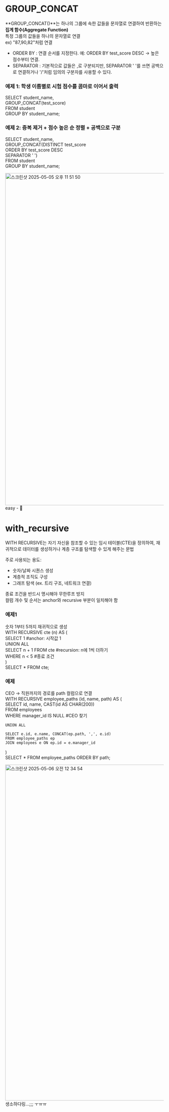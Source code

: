 # GROUP_CONCAT 

**GROUP_CONCAT()**는 하나의 그룹에 속한 값들을 문자열로 연결하여 반환하는 **집계 함수(Aggregate Function)**      
특정 그룹의 값들을 하나의 문자열로 연결      
ex) "87,90,82"처럼 연결

- ORDER BY : 연결 순서를 지정한다. 예: ORDER BY test_score DESC → 높은 점수부터 연결.
- SEPARATOR : 기본적으로 값들은 ,로 구분되지만, SEPARATOR ' '를 쓰면 공백으로 연결하거나 '/'처럼 임의의 구분자를 사용할 수 있다.


### 예제 1: 학생 이름별로 시험 점수를 콤마로 이어서 출력
SELECT student_name,       
       GROUP_CONCAT(test_score)       
FROM student         
GROUP BY student_name;       


### 예제 2: 중복 제거 + 점수 높은 순 정렬 + 공백으로 구분
SELECT student_name,       
       GROUP_CONCAT(DISTINCT test_score        
                    ORDER BY test_score DESC       
                    SEPARATOR ' ')        
FROM student            
GROUP BY student_name;       

<img width="1053" alt="스크린샷 2025-05-05 오후 11 51 50" src="https://github.com/user-attachments/assets/c4a1182e-0696-4404-885c-5278f29767db" />
easy - 🤭


# with_recursive    
WITH RECURSIVE는 자기 자신을 참조할 수 있는 임시 테이블(CTE)을 정의하여,
재귀적으로 데이터를 생성하거나 계층 구조를 탐색할 수 있게 해주는 문법

주로 사용되는 용도:
- 숫자/날짜 시퀀스 생성
- 계층적 조직도 구성
- 그래프 탐색 (ex. 트리 구조, 네트워크 연결)

종료 조건을 반드시 명시해야 무한루프 방지       
컬럼 개수 및 순서는 anchor와 recursive 부분이 일치해야 함       


### 예제1
숫자 1부터 5까지 재귀적으로 생성           
WITH RECURSIVE cte (n) AS (              
    SELECT 1                #anchor: 시작값 1               
    UNION ALL               
    SELECT n + 1 FROM cte   #recursion: n에 1씩 더하기             
    WHERE n < 5             #종료 조건              
)              
SELECT * FROM cte;          

### 예제 
CEO → 직원까지의 경로를 path 컬럼으로 연결       
WITH RECURSIVE employee_paths (id, name, path) AS (         
    SELECT id, name, CAST(id AS CHAR(200))         
    FROM employees           
    WHERE manager_id IS NULL     #CEO 찾기        
               
    UNION ALL            
                    
    SELECT e.id, e.name, CONCAT(ep.path, ',', e.id)          
    FROM employee_paths ep              
    JOIN employees e ON ep.id = e.manager_id              
)           
SELECT * FROM employee_paths ORDER BY path;          


<img width="1065" alt="스크린샷 2025-05-06 오전 12 34 54" src="https://github.com/user-attachments/assets/be8640ef-1d73-40b8-aa0c-d346a264002c" />
생소하다링...;;; ㅜㅠㅠ
